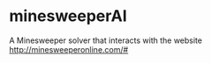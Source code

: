 # minesweeperAI

A Minesweeper solver that interacts with the website http://minesweeperonline.com/#

